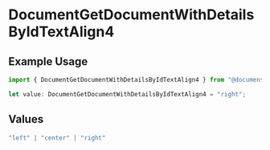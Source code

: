 # DocumentGetDocumentWithDetailsByIdTextAlign4

## Example Usage

```typescript
import { DocumentGetDocumentWithDetailsByIdTextAlign4 } from "@documenso/sdk-typescript/models/operations";

let value: DocumentGetDocumentWithDetailsByIdTextAlign4 = "right";
```

## Values

```typescript
"left" | "center" | "right"
```